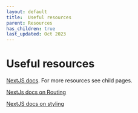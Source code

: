 ```yaml
---
layout: default
title:  Useful resources
parent: Resources
has_children: true
last_updated: Oct 2023
---
```


#  Useful resources

[NextJS docs](https://nextjs.org/docs). For more resources see child pages.

[NextJs docs on Routing](https://nextjs.org/docs/app/building-your-application/routing)

[NextJS docs on styling](https://nextjs.org/docs/app/building-your-application/styling)
